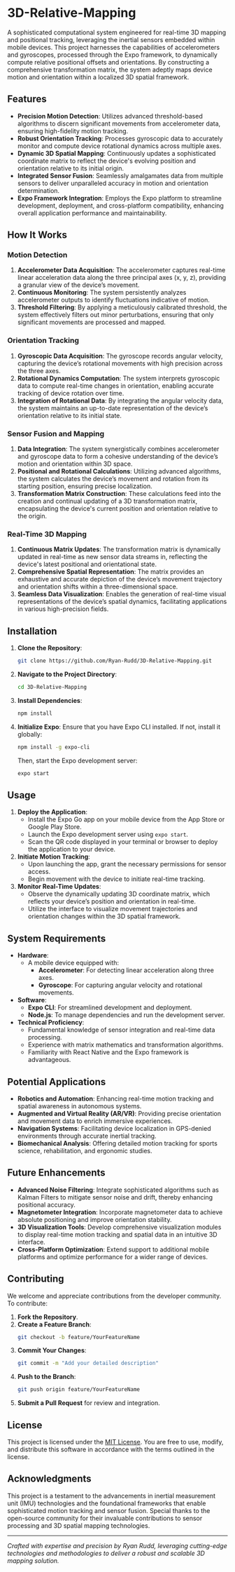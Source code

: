 # 3D-Relative-Mapping

A sophisticated computational system engineered for real-time 3D mapping and positional tracking, leveraging the inertial sensors embedded within mobile devices. This project harnesses the capabilities of accelerometers and gyroscopes, processed through the Expo framework, to dynamically compute relative positional offsets and orientations. By constructing a comprehensive transformation matrix, the system adeptly maps device motion and orientation within a localized 3D spatial framework.

## Features
- **Precision Motion Detection**: Utilizes advanced threshold-based algorithms to discern significant movements from accelerometer data, ensuring high-fidelity motion tracking.
- **Robust Orientation Tracking**: Processes gyroscopic data to accurately monitor and compute device rotational dynamics across multiple axes.
- **Dynamic 3D Spatial Mapping**: Continuously updates a sophisticated coordinate matrix to reflect the device's evolving position and orientation relative to its initial origin.
- **Integrated Sensor Fusion**: Seamlessly amalgamates data from multiple sensors to deliver unparalleled accuracy in motion and orientation determination.
- **Expo Framework Integration**: Employs the Expo platform to streamline development, deployment, and cross-platform compatibility, enhancing overall application performance and maintainability.

## How It Works
### Motion Detection
1. **Accelerometer Data Acquisition**: The accelerometer captures real-time linear acceleration data along the three principal axes (x, y, z), providing a granular view of the device’s movement.
2. **Continuous Monitoring**: The system persistently analyzes accelerometer outputs to identify fluctuations indicative of motion.
3. **Threshold Filtering**: By applying a meticulously calibrated threshold, the system effectively filters out minor perturbations, ensuring that only significant movements are processed and mapped.

### Orientation Tracking
1. **Gyroscopic Data Acquisition**: The gyroscope records angular velocity, capturing the device’s rotational movements with high precision across the three axes.
2. **Rotational Dynamics Computation**: The system interprets gyroscopic data to compute real-time changes in orientation, enabling accurate tracking of device rotation over time.
3. **Integration of Rotational Data**: By integrating the angular velocity data, the system maintains an up-to-date representation of the device’s orientation relative to its initial state.

### Sensor Fusion and Mapping
1. **Data Integration**: The system synergistically combines accelerometer and gyroscope data to form a cohesive understanding of the device’s motion and orientation within 3D space.
2. **Positional and Rotational Calculations**: Utilizing advanced algorithms, the system calculates the device’s movement and rotation from its starting position, ensuring precise localization.
3. **Transformation Matrix Construction**: These calculations feed into the creation and continual updating of a 3D transformation matrix, encapsulating the device's current position and orientation relative to the origin.

### Real-Time 3D Mapping
1. **Continuous Matrix Updates**: The transformation matrix is dynamically updated in real-time as new sensor data streams in, reflecting the device's latest positional and orientational state.
2. **Comprehensive Spatial Representation**: The matrix provides an exhaustive and accurate depiction of the device’s movement trajectory and orientation shifts within a three-dimensional space.
3. **Seamless Data Visualization**: Enables the generation of real-time visual representations of the device’s spatial dynamics, facilitating applications in various high-precision fields.

## Installation
1. **Clone the Repository**:
    ```bash
    git clone https://github.com/Ryan-Rudd/3D-Relative-Mapping.git
    ```
2. **Navigate to the Project Directory**:
    ```bash
    cd 3D-Relative-Mapping
    ```
3. **Install Dependencies**:
    ```bash
    npm install
    ```
4. **Initialize Expo**:
    Ensure that you have Expo CLI installed. If not, install it globally:
    ```bash
    npm install -g expo-cli
    ```
    Then, start the Expo development server:
    ```bash
    expo start
    ```

## Usage
1. **Deploy the Application**:
    - Install the Expo Go app on your mobile device from the App Store or Google Play Store.
    - Launch the Expo development server using `expo start`.
    - Scan the QR code displayed in your terminal or browser to deploy the application to your device.
2. **Initiate Motion Tracking**:
    - Upon launching the app, grant the necessary permissions for sensor access.
    - Begin movement with the device to initiate real-time tracking.
3. **Monitor Real-Time Updates**:
    - Observe the dynamically updating 3D coordinate matrix, which reflects your device’s position and orientation in real-time.
    - Utilize the interface to visualize movement trajectories and orientation changes within the 3D spatial framework.

## System Requirements
- **Hardware**:
  - A mobile device equipped with:
    - **Accelerometer**: For detecting linear acceleration along three axes.
    - **Gyroscope**: For capturing angular velocity and rotational movements.
- **Software**:
  - **Expo CLI**: For streamlined development and deployment.
  - **Node.js**: To manage dependencies and run the development server.
- **Technical Proficiency**:
  - Fundamental knowledge of sensor integration and real-time data processing.
  - Experience with matrix mathematics and transformation algorithms.
  - Familiarity with React Native and the Expo framework is advantageous.

## Potential Applications
- **Robotics and Automation**: Enhancing real-time motion tracking and spatial awareness in autonomous systems.
- **Augmented and Virtual Reality (AR/VR)**: Providing precise orientation and movement data to enrich immersive experiences.
- **Navigation Systems**: Facilitating device localization in GPS-denied environments through accurate inertial tracking.
- **Biomechanical Analysis**: Offering detailed motion tracking for sports science, rehabilitation, and ergonomic studies.

## Future Enhancements
- **Advanced Noise Filtering**: Integrate sophisticated algorithms such as Kalman Filters to mitigate sensor noise and drift, thereby enhancing positional accuracy.
- **Magnetometer Integration**: Incorporate magnetometer data to achieve absolute positioning and improve orientation stability.
- **3D Visualization Tools**: Develop comprehensive visualization modules to display real-time motion tracking and spatial data in an intuitive 3D interface.
- **Cross-Platform Optimization**: Extend support to additional mobile platforms and optimize performance for a wider range of devices.

## Contributing
We welcome and appreciate contributions from the developer community. To contribute:
1. **Fork the Repository**.
2. **Create a Feature Branch**:
    ```bash
    git checkout -b feature/YourFeatureName
    ```
3. **Commit Your Changes**:
    ```bash
    git commit -m "Add your detailed description"
    ```
4. **Push to the Branch**:
    ```bash
    git push origin feature/YourFeatureName
    ```
5. **Submit a Pull Request** for review and integration.

## License
This project is licensed under the [MIT License](LICENSE). You are free to use, modify, and distribute this software in accordance with the terms outlined in the license.

## Acknowledgments
This project is a testament to the advancements in inertial measurement unit (IMU) technologies and the foundational frameworks that enable sophisticated motion tracking and sensor fusion. Special thanks to the open-source community for their invaluable contributions to sensor processing and 3D spatial mapping technologies.

---

*Crafted with expertise and precision by Ryan Rudd, leveraging cutting-edge technologies and methodologies to deliver a robust and scalable 3D mapping solution.*
